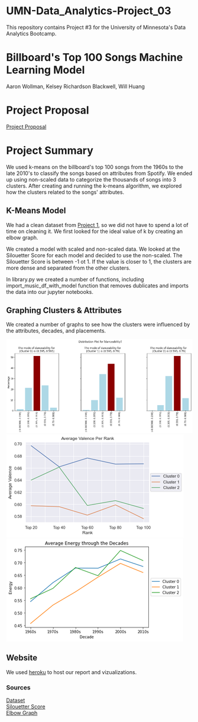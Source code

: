 # UMN-Data_Analytics-Project_03
This repository contains Project #3 for the University of Minnesota's Data Analytics Bootcamp.

# Billboard's Top 100 Songs Machine Learning Model
Aaron Wollman, Kelsey Richardson Blackwell, Will Huang

# Project Proposal
[Project Proposal](https://docs.google.com/document/d/18lH5qNpat62voNdJxxNazMAmrfGYoD7WSlTHtPxM6YI/edit)

# Project Summary
We used k-means on the billboard's top 100 songs from the 1960s to the late 2010's to classify the songs based on attributes from Spotify. We ended up using non-scaled data to categorize the thousands of songs into 3 clusters. After creating and running the k-means algorithm, we explored how the clusters related to the songs' attributes. 

## K-Means Model
We had a clean dataset from [Project 1](https://github.com/12wollmana/UMN-Data_Analytics-Project_01), so we did not have to spend a lot of time on cleaning it. We first looked for the ideal value of k by creating an elbow graph. 

We created a model with scaled and non-scaled data. We looked at the Silouetter Score for each model and decided to use the non-scaled. The Silouetter Score is between -1 ot 1. If the value is closer to 1, the clusters are more dense and separated from the other clusters. 

In library.py we created a number of functions, including import_music_df_with_model function that removes dublicates and imports the data into our jupyter notebooks.

## Graphing Clusters & Attributes
We created a number of graphs to see how the clusters were influenced by the attributes, decades, and placements. 

 ![](static/images/plots/attributes/danceability_percent.png)\
 ![](static/images/plots/top-songs/valence.png)  ![](static/images/plots/decades/line/energy.png)

## Website
We used [heroku](https://umn-data-analytics-p03-t01.herokuapp.com/) to host our report and vizualizations.


### Sources
[Dataset](https://github.com/fortyTwo102/hitpredictor-decade-util/tree/master/Database)\
[Silouetter Score](https://dzone.com/articles/kmeans-silhouette-score-explained-with-python-exam)\
[Elbow Graph](https://predictivehacks.com/k-means-elbow-method-code-for-python/)
